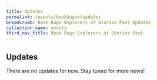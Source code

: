 ```yaml
---
title: Updates
permalink: /events/bookbugsx/updates
breadcrumb: Book Bugs Explorers of Stories Past Updates
collection_name: events
third_nav_title: Book Bugs Explorers of Stories Past
---
```


## Updates
There are no updates for now. Stay tuned for more news!
